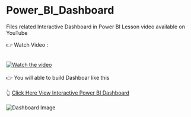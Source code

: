# Power_BI_Dashboard
Files related Interactive Dashboard in Power BI Lesson video available on YouTube
<Br>



👉 Watch Video : <br><br>

[![Watch the video](https://img.youtube.com/vi/znJGWMtk_EE/hqdefault.jpg)](https://www.youtube.com/watch?v=znJGWMtk_EE&t=1s)
<br><br>
👉 You will able to build Dashboar like this <br><br>
👆 [Click Here View Interactive Power BI Dashboard](https://app.powerbi.com/view?r=eyJrIjoiMzEwYzYzOTYtOWRkNC00ZWM5LTkwM2MtNWE2YmI2YzkzNWY0IiwidCI6ImM2ZTU0OWIzLTVmNDUtNDAzMi1hYWU5LWQ0MjQ0ZGM1YjJjNCJ9)
<br><br>
![Dashboard Image](https://github.com/SatishDhawale/Power_BI_Dashboard/blob/7aa18f62ab4f14922e6b38051b4c96de472204ac/Dashboard%20Preview.jpg)

